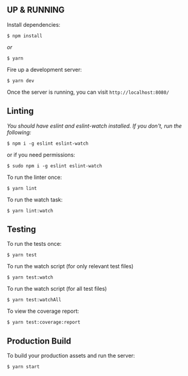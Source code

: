 ## UP & RUNNING

Install dependencies:

```
$ npm install
```

_or_

```
$ yarn
```

Fire up a development server:

```
$ yarn dev
```

Once the server is running, you can visit `http://localhost:8080/`

## Linting

_You should have eslint and eslint-watch installed. If you don't, run the following:_

```
$ npm i -g eslint eslint-watch
```

or if you need permissions:

```
$ sudo npm i -g eslint eslint-watch
```

To run the linter once:

```
$ yarn lint
```

To run the watch task:

```
$ yarn lint:watch
```

## Testing

To run the tests once:

```
$ yarn test
```

To run the watch script (for only relevant test files)

```
$ yarn test:watch
```

To run the watch script (for all test files)

```
$ yarn test:watchAll
```

To view the coverage report:

```
$ yarn test:coverage:report
```

## Production Build

To build your production assets and run the server:

```
$ yarn start
```
